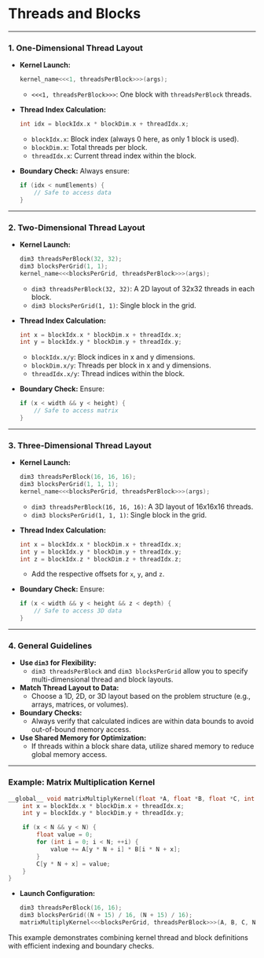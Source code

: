 # Threads and Blocks

---

### **1. One-Dimensional Thread Layout**
- **Kernel Launch:**
  ```cpp
  kernel_name<<<1, threadsPerBlock>>>(args);
  ```
  - `<<<1, threadsPerBlock>>>`: One block with `threadsPerBlock` threads.
- **Thread Index Calculation:**
  ```cpp
  int idx = blockIdx.x * blockDim.x + threadIdx.x;
  ```
  - `blockIdx.x`: Block index (always 0 here, as only 1 block is used).
  - `blockDim.x`: Total threads per block.
  - `threadIdx.x`: Current thread index within the block.

- **Boundary Check:**
  Always ensure:
  ```cpp
  if (idx < numElements) {
      // Safe to access data
  }
  ```
---

### **2. Two-Dimensional Thread Layout**
- **Kernel Launch:**
  ```cpp
  dim3 threadsPerBlock(32, 32);
  dim3 blocksPerGrid(1, 1);
  kernel_name<<<blocksPerGrid, threadsPerBlock>>>(args);
  ```
  - `dim3 threadsPerBlock(32, 32)`: A 2D layout of 32x32 threads in each block.
  - `dim3 blocksPerGrid(1, 1)`: Single block in the grid.
  
- **Thread Index Calculation:**
  ```cpp
  int x = blockIdx.x * blockDim.x + threadIdx.x;
  int y = blockIdx.y * blockDim.y + threadIdx.y;
  ```
  - `blockIdx.x/y`: Block indices in x and y dimensions.
  - `blockDim.x/y`: Threads per block in x and y dimensions.
  - `threadIdx.x/y`: Thread indices within the block.

- **Boundary Check:**
  Ensure:
  ```cpp
  if (x < width && y < height) {
      // Safe to access matrix
  }
  ```

---

### **3. Three-Dimensional Thread Layout**
- **Kernel Launch:**
  ```cpp
  dim3 threadsPerBlock(16, 16, 16);
  dim3 blocksPerGrid(1, 1, 1);
  kernel_name<<<blocksPerGrid, threadsPerBlock>>>(args);
  ```
  - `dim3 threadsPerBlock(16, 16, 16)`: A 3D layout of 16x16x16 threads.
  - `dim3 blocksPerGrid(1, 1, 1)`: Single block in the grid.

- **Thread Index Calculation:**
  ```cpp
  int x = blockIdx.x * blockDim.x + threadIdx.x;
  int y = blockIdx.y * blockDim.y + threadIdx.y;
  int z = blockIdx.z * blockDim.z + threadIdx.z;
  ```
  - Add the respective offsets for `x`, `y`, and `z`.

- **Boundary Check:**
  Ensure:
  ```cpp
  if (x < width && y < height && z < depth) {
      // Safe to access 3D data
  }
  ```

---

### **4. General Guidelines**
- **Use `dim3` for Flexibility:**
  - `dim3 threadsPerBlock` and `dim3 blocksPerGrid` allow you to specify multi-dimensional thread and block layouts.
- **Match Thread Layout to Data:**
  - Choose a 1D, 2D, or 3D layout based on the problem structure (e.g., arrays, matrices, or volumes).
- **Boundary Checks:**
  - Always verify that calculated indices are within data bounds to avoid out-of-bound memory access.
- **Use Shared Memory for Optimization:**
  - If threads within a block share data, utilize shared memory to reduce global memory access.

---

### Example: Matrix Multiplication Kernel
```cpp
__global__ void matrixMultiplyKernel(float *A, float *B, float *C, int N) {
    int x = blockIdx.x * blockDim.x + threadIdx.x;
    int y = blockIdx.y * blockDim.y + threadIdx.y;

    if (x < N && y < N) {
        float value = 0;
        for (int i = 0; i < N; ++i) {
            value += A[y * N + i] * B[i * N + x];
        }
        C[y * N + x] = value;
    }
}
```
- **Launch Configuration:**
  ```cpp
  dim3 threadsPerBlock(16, 16);
  dim3 blocksPerGrid((N + 15) / 16, (N + 15) / 16);
  matrixMultiplyKernel<<<blocksPerGrid, threadsPerBlock>>>(A, B, C, N);
  ```

This example demonstrates combining kernel thread and block definitions with efficient indexing and boundary checks.
